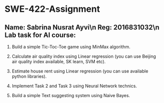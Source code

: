 # SWE-422-Assignment
Name:  Sabrina Nusrat Ayvi\n
Reg:  2016831032\n
Lab task for AI course:
-----------------------------------------------------
1) Build a simple Tic-Toc-Toe game using MinMax algorithm.

2) Calculate air quality index using Linear regression (you can use Beijing air quality index available, SK learn, SVM etc).

3) Estimate house rent using Linear regression (you can use available python libraries).

4) Implement Task 2 and Task 3 using Neural Network technics. 

5) Build a simple Text suggesting system using Naive Bayes. 
